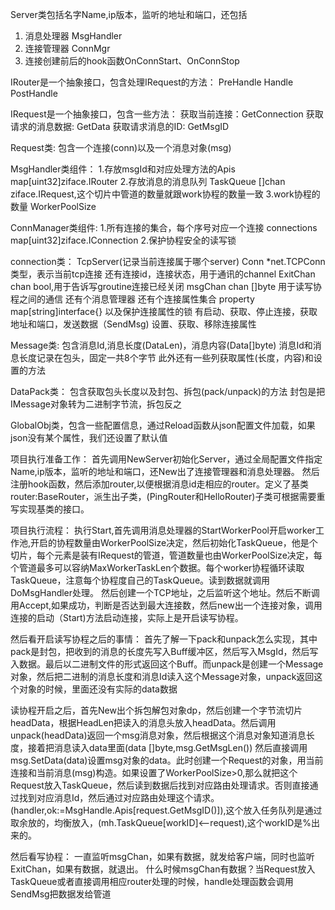 

Server类包括名字Name,ip版本，监听的地址和端口，还包括
1. 消息处理器 MsgHandler
2. 连接管理器 ConnMgr
2. 连接创建前后的hook函数OnConnStart、OnConnStop


IRouter是一个抽象接口，包含处理IRequest的方法：
PreHandle  Handle  PostHandle


IRequest是一个抽象接口，包含一些方法：
获取当前连接：GetConnection
获取请求的消息数据: GetData
获取请求消息的ID: GetMsgID


Request类:
包含一个连接(conn)以及一个消息对象(msg)




MsgHandler类组件：
1.存放msgId和对应处理方法的Apis map[uint32]ziface.IRouter
2.存放消息的消息队列 TaskQueue []chan ziface.IRequest,这个切片中管道的数量就跟work协程的数量一致
3.work协程的数量 WorkerPoolSize




ConnManager类组件:
1.所有连接的集合，每个序号对应一个连接
connections map[uint32]ziface.IConnection
2.保护协程安全的读写锁



connection类：
TcpServer(记录当前连接属于哪个server)
Conn *net.TCPConn类型，表示当前tcp连接
还有连接id，连接状态，用于通讯的channel ExitChan chan bool,用于告诉写groutine连接已经关闭
msgChan chan []byte 用于读写协程之间的通信
还有个消息管理器
还有个连接属性集合  property map[string]interface{}  以及保护连接属性的锁
有启动、获取、停止连接，获取地址和端口，发送数据（SendMsg)
设置、获取、移除连接属性



Message类:
包含消息Id,消息长度(DataLen)，消息内容(Data[]byte)
消息Id和消息长度记录在包头，固定一共8个字节
此外还有一些列获取属性(长度，内容)和设置的方法





DataPack类：
包含获取包头长度以及封包、拆包(pack/unpack)的方法
封包是把IMessage对象转为二进制字节流，拆包反之





GlobalObj类，包含一些配置信息，通过Reload函数从json配置文件加载，如果json没有某个属性，我们还设置了默认值







项目执行准备工作：
首先调用NewServer初始化Server，通过全局配置文件指定Name,ip版本，监听的地址和端口，还New出了连接管理器和消息处理器。
然后注册hook函数，然后添加router,以便根据消息id走相应的router。定义了基类router:BaseRouter，派生出子类，(PingRouter和HelloRouter)子类可根据需要重写实现基类的接口。

项目执行流程：
执行Start,首先调用消息处理器的StartWorkerPool开启worker工作池,开启的协程数量由WorkerPoolSize决定，然后初始化TaskQueue，他是个切片，每个元素是装有IRequest的管道，管道数量也由WorkerPoolSize决定，每个管道最多可以容纳MaxWorkerTaskLen个数据。每个worker协程循环读取TaskQueue，注意每个协程度自己的TaskQueue。读到数据就调用DoMsgHandler处理。
然后创建一个TCP地址，之后监听这个地址。然后不断调用Accept,如果成功，判断是否达到最大连接数，然后new出一个连接对象，调用连接的启动（Start)方法启动连接，实际上是开启读写协程。


然后看开启读写协程之后的事情：
首先了解一下pack和unpack怎么实现，其中pack是封包，把收到的消息的长度先写入Buff缓冲区，然后写入MsgId，然后写入数据。最后以二进制文件的形式返回这个Buff。而unpack是创建一个Message对象，然后把二进制的消息长度和消息Id读入这个Message对象，unpack返回这个对象的时候，里面还没有实际的data数据

读协程开启之后，首先New出个拆包解包对象dp，然后创建一个字节流切片headData，根据HeadLen把读入的消息头放入headData。然后调用unpack(headData)返回一个msg消息对象，然后根据这个消息对象知道消息长度，接着把消息读入data里面(data []byte,msg.GetMsgLen())
然后直接调用msg.SetData(data)设置msg对象的data。此时创建一个Request的对象，用当前连接和当前消息(msg)构造。如果设置了WorkerPoolSize>0,那么就把这个Request放入TaskQueue，然后读到数据后找到对应路由处理请求。否则直接通过找到对应消息Id，然后通过对应路由处理这个请求。(handler,ok:=MsgHandle.Apis[request.GetMsgID()]),这个放入任务队列是通过取余放的，均衡放入，(mh.TaskQueue[workID]<--request),这个workID是%出来的。

然后看写协程：
一直监听msgChan，如果有数据，就发给客户端，同时也监听ExitChan，如果有数据，就退出。
什么时候msgChan有数据？当Request放入TaskQueue或者直接调用相应router处理的时候，handle处理函数会调用SendMsg把数据发给管道







